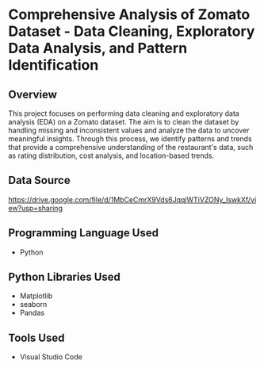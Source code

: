 # Comprehensive Analysis of Zomato Dataset - Data Cleaning, Exploratory Data Analysis, and Pattern Identification

## Overview

This project focuses on performing data cleaning and exploratory data analysis (EDA) on a Zomato dataset. The aim is to clean the dataset by handling missing and inconsistent values and analyze the data to uncover meaningful insights. Through this process, we identify patterns and trends that provide a comprehensive understanding of the restaurant's data, such as rating distribution, cost analysis, and location-based trends.

## Data Source

https://drive.google.com/file/d/1MbCeCmrX9Vds6JqqjWTiVZONy_IswkXf/view?usp=sharing

## Programming Language Used

- Python

## Python Libraries Used

- Matplotlib
- seaborn
- Pandas

## Tools Used

- Visual Studio Code
  
